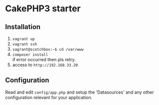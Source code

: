 # CakePHP3 starter

## Installation

1. `vagrant up`
2. `vagrant ssh`
3. `vagrant@scotchbox:~$ cd /var/www`
4. `composer install`   
   if error occurred then pls retry. 
5. access to `http://192.168.33.20`

## Configuration

Read and edit `config/app.php` and setup the 'Datasources' and any other
configuration relevant for your application.

